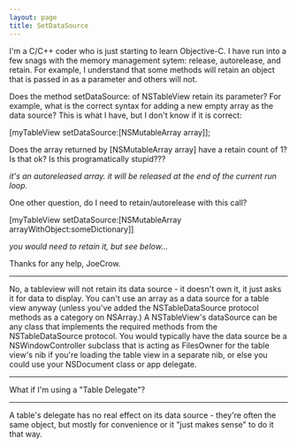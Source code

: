 ```yaml
---
layout: page
title: SetDataSource
---
```


I'm a C/C++ coder who is just starting to learn Objective-C.  I have run into a few snags with the memory management sytem: release, autorelease, and retain.  For example, I understand that some methods will retain an object that is passed in as a parameter and others will not.

Does the method setDataSource: of NSTableView retain its parameter?  For example, what is the correct syntax for adding a new empty array as the data source?  This is what I have, but I don't know if it is correct:
    
[myTableView setDataSource:[NSMutableArray array]];


Does the array returned by [NSMutableArray array] have a retain count of 1?  Is that ok?  Is this programatically stupid???

*it's an autoreleased array. it will be released at the end of the current run loop.*

One other question, do I need to retain/autorelease with this call?
    
[myTableView setDataSource:[NSMutableArray arrayWithObject:someDictionary]]


*you would need to retain it, but see below...*

Thanks for any help, JoeCrow.

----

No, a tableview will not retain its data source - it doesn't own it, it just asks it for data to display. You can't use an array as a data source for a table view anyway (unless you've added the NSTableDataSource protocol methods as a category on NSArray.) A NSTableView's dataSource can be any class that implements the required methods from the NSTableDataSource protocol. You would typically have the data source be a NSWindowController subclass that is acting as FilesOwner for the table view's nib if you're loading the table view in a separate nib, or else you could use your NSDocument class or app delegate. 

----
What if I'm using a "Table Delegate"?

----

A table's delegate has no real effect on its data source - they're often the same object, but mostly for convenience or it "just makes sense" to do it that way.

